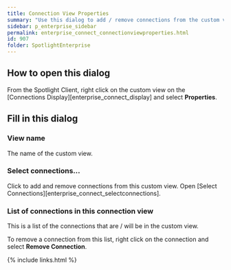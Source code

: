 ```yaml
---
title: Connection View Properties
summary: "Use this dialog to add / remove connections from the custom view."
sidebar: p_enterprise_sidebar
permalink: enterprise_connect_connectionviewproperties.html
id: 907
folder: SpotlightEnterprise
---
```


## How to open this dialog

From the Spotlight Client, right click on the custom view on the [Connections Display][enterprise_connect_display] and select **Properties**.

## Fill in this dialog

### View name

The name of the custom view.

### Select connections...

Click to add and remove connections from this custom view. Open [Select Connections][enterprise_connect_selectconnections].

### List of connections in this connection view

This is a list of the connections that are / will be in the custom view.

To remove a connection from this list, right click on the connection and select **Remove Connection**.



{% include links.html %}
